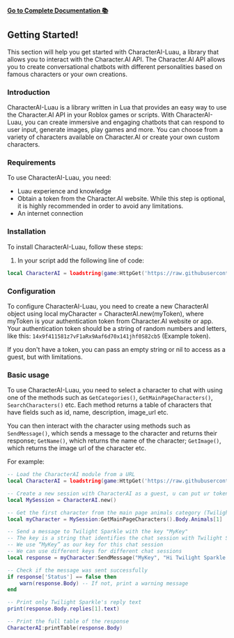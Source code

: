 **[Go to Complete Documentation 📚](https://github.com/ElWapoteDev/CharacterAI-Luau/blob/main/docs/index.md)**

## Getting Started!

This section will help you get started with CharacterAI-Luau, a library that allows you to interact with the Character.AI API. The Character.AI API allows you to create conversational chatbots with different personalities based on famous characters or your own creations.

### Introduction

CharacterAI-Luau is a library written in Lua that provides an easy way to use the Character.AI API in your Roblox games or scripts. With CharacterAI-Luau, you can create immersive and engaging chatbots that can respond to user input, generate images, play games and more. You can choose from a variety of characters available on Character.AI or create your own custom characters.

### Requirements

To use CharacterAI-Luau, you need:

- Luau experience and knowledge
- Obtain a token from the Character.AI website. While this step is optional, it is highly recommended in order to avoid any limitations.
- An internet connection

### Installation

To install CharacterAI-Luau, follow these steps:

1. In your script add the following line of code:
```lua
local CharacterAI = loadstring(game:HttpGet('https://raw.githubusercontent.com/ElWapoteDev/CharacterAI-Luau/main/Module/CharacterAI.lua', true))();
```

### Configuration

To configure CharacterAI-Luau, you need to create a new CharacterAI object using local myCharacter = CharacterAI.new(myToken), where myToken is your authentication token from Character.AI website or app. Your authentication token should be a string of random numbers and letters, like this: `14x9f411581z7vF1aRx9Aaf6d70x141jhf0S82cb5` (Example token).

If you don't have a token, you can pass an empty string or nil to access as a guest, but with limitations.

### Basic usage

To use CharacterAI-Luau, you need to select a character to chat with using one of the methods such as `GetCategories()`, `GetMainPageCharacters()`, `SearchCharacters()` etc. Each method returns a table of characters that have fields such as id, name, description, image_url etc.

You can then interact with the character using methods such as `SendMessage()`, which sends a message to the character and returns their response; `GetName()`, which returns the name of the character; `GetImage()`, which returns the image url of the character etc.

For example:

```lua
-- Load the CharacterAI module from a URL
local CharacterAI = loadstring(game:HttpGet('https://raw.githubusercontent.com/ElWapoteDev/CharacterAI-Luau/main/Module/CharacterAI.lua', true))();

-- Create a new session with CharacterAI as a guest, u can put ur token
local MySession = CharacterAI.new()

-- Get the first character from the main page animals category (Twilight Sparkle)
local myCharacter = MySession:GetMainPageCharacters().Body.Animals[1]

-- Send a message to Twilight Sparkle with the key "MyKey"
-- The key is a string that identifies the chat session with Twilight Sparkle
-- We use “MyKey” as our key for this chat session
-- We can use different keys for different chat sessions
local response = myCharacter:SendMessage("MyKey", "Hi Twilight Sparkle!!!")

-- Check if the message was sent successfully
if response['Status'] == false then 
    warn(response.Body) -- If not, print a warning message
end

-- Print only Twilight Sparkle's reply text
print(response.Body.replies[1].text)

-- Print the full table of the response
CharacterAI:printTable(response.Body)
```

